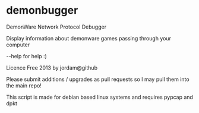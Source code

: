 demonbugger
===========

DemonWare Network Protocol Debugger

Display information about demonware games passing through your computer

--help for help :)

Licence Free 2013 by jordam@github

Please submit additions / upgrades as pull requests so I may pull them into the main repo!

This script is made for debian based linux systems and requires pypcap and dpkt
